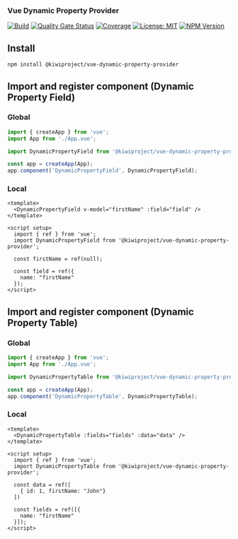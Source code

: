 ### Vue Dynamic Property Provider
[![Build](https://github.com/kiwiproject/vue-dynamic-property-provider/workflows/build/badge.svg)](https://github.com/kiwiproject/vue-dynamic-property-provider/actions?query=workflow%3Abuild)
[![Quality Gate Status](https://sonarcloud.io/api/project_badges/measure?project=kiwiproject_vue-dynamic-property-provider&metric=alert_status)](https://sonarcloud.io/summary/new_code?id=kiwiproject_vue-dynamic-property-provider)
[![Coverage](https://sonarcloud.io/api/project_badges/measure?project=kiwiproject_vue-dynamic-property-provider&metric=coverage)](https://sonarcloud.io/summary/new_code?id=kiwiproject_vue-dynamic-property-provider)
[![License: MIT](https://img.shields.io/badge/License-MIT-blue.svg)](https://opensource.org/licenses/MIT)
[![NPM Version](https://img.shields.io/npm/v/@kiwiproject/vue-dynamic-property-provider)](https://www.npmjs.com/package/@kiwiproject/vue-dynamic-property-provider)

## Install
```shell
npm install @kiwiproject/vue-dynamic-property-provider
```

## Import and register component (Dynamic Property Field)
### Global
```js
import { createApp } from 'vue';
import App from './App.vue';

import DynamicPropertyField from '@kiwiproject/vue-dynamic-property-provider';

const app = createApp(App);
app.component('DynamicPropertyField', DynamicPropertyField);
```

### Local
```vue
<template>
  <DynamicPropertyField v-model="firstName" :field="field" />
</template>

<script setup>
  import { ref } from 'vue';
  import DynamicPropertyField from '@kiwiproject/vue-dynamic-property-provider';

  const firstName = ref(null);
  
  const field = ref({
    name: "firstName"
  });
</script>
```

## Import and register component (Dynamic Property Table)
### Global
```js
import { createApp } from 'vue';
import App from './App.vue';

import DynamicPropertyTable from '@kiwiproject/vue-dynamic-property-provider';

const app = createApp(App);
app.component('DynamicPropertyTable', DynamicPropertyTable);
```

### Local
```vue
<template>
  <DynamicPropertyTable :fields="fields" :data="data" />
</template>

<script setup>
  import { ref } from 'vue';
  import DynamicPropertyTable from '@kiwiproject/vue-dynamic-property-provider';

  const data = ref([
    { id: 1, firstName: "John"}
  ])
  
  const fields = ref([{
    name: "firstName"
  }]);
</script>
```
